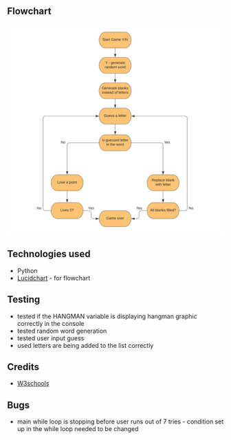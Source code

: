 ## Flowchart

![Flowchart](images//flowchart.png)

## Technologies used

- Python
- [Lucidchart](https://lucid.co/) - for flowchart

## Testing

- tested if the HANGMAN variable is displaying hangman graphic correctly in the console
- tested random word generation
- tested user input guess
- used letters are being added to the list correctly

## Credits

- [W3schools](https://www.w3schools.com/)

## Bugs
- main while loop is stopping before user runs out of 7 tries - condition set up in the while loop needed to be changed
